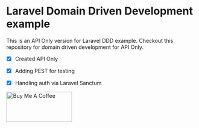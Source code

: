 # Laravel Domain Driven Development example

This is an API Only version for Laravel DDD example. Checkout this repository for domain driven development for API Only.

- [x] Created API Only
- [x] Adding PEST for testing
- [x] Handling auth via Laravel Sanctum


<a href="https://www.buymeacoffee.com/batraio" target="_blank"><img src="https://raw.githubusercontent.com/appcraftstudio/buymeacoffee/master/Images/snapshot-bmc-button.png" alt="Buy Me A Coffee" height="80" width="174"></a>


